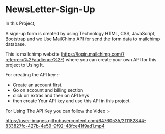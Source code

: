 # NewsLetter-Sign-Up

In this Project,

A sign-up form is created by using Technology HTML, CSS, JavaScript, Bootstrap and we Use MailChimp API for send the form data to mailchimp database.

This is mailchimp website (https://login.mailchimp.com/?referrer=%2Faudience%2F) where you can create your own API for this project to Using It.

For creating the API key :-
- Create an account first.
- Go on account and billing section
- click on extras and then on API keys
- then create Your API key and use this API in this project.

For Using The API Key you can follow the Video :-

https://user-images.githubusercontent.com/64760535/211182844-833827fc-427b-4e59-9f92-48fce41f9ad1.mp4


